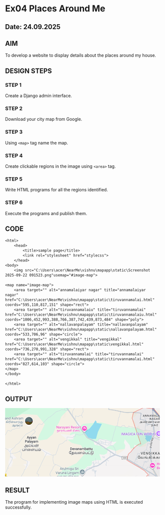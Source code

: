 # Ex04 Places Around Me
## Date: 24.09.2025

## AIM
To develop a website to display details about the places around my house.

## DESIGN STEPS

### STEP 1
Create a Django admin interface.

### STEP 2
Download your city map from Google.

### STEP 3
Using ```<map>``` tag name the map.

### STEP 4
Create clickable regions in the image using ```<area>``` tag.

### STEP 5
Write HTML programs for all the regions identified.

### STEP 6
Execute the programs and publish them.

## CODE
```
<html>
    <head>
        <title>sample page</title>
        <link rel="stylesheet" href="stylecss">
    </head>
<body>
    <img src="C:\Users\acer\NearMe\vishnu\mapapp\static\Screenshot 2025-09-22 091523.png"usemap="#image-map">

<map name="image-map">
    <area target="" alt="annamalaiyar nagar" title="annamalaiyar nagar" href="C:\Users\acer\NearMe\vishnu\mapapp\static\tiruvannamalai.html" coords="595,110,817,151" shape="rect">
    <area target="" alt="tiruvannamalaiu" title="tiruvannamalai" href="C:\Users\acer\NearMe\vishnu\mapapp\static\tiruvannamalaiu.html" coords="1006,452,993,388,766,387,742,439,873,484" shape="poly">
    <area target="" alt="nallavanpalayam" title="nallavanpalayam" href="C:\Users\acer\NearMe\vishnu\mapapp\static\nallavanpalayam.html" coords="533,706,96" shape="circle">
    <area target="" alt="vengikkal" title="vengikkal" href="C:\Users\acer\NearMe\vishnu\mapapp\static\vengikkal.html" coords="736,270,991,328" shape="rect">
    <area target="" alt="tiruvannamalai" title="tiruvannamalai" href="C:\Users\acer\NearMe\vishnu\mapapp\static\tiruvannamalai.html" coords="827,614,103" shape="circle">
</map>
</body>

</html>
```


## OUTPUT

![alt text](<vishnu/mapapp/static/Screenshot 2025-09-22 091523.png>)





## RESULT
The program for implementing image maps using HTML is executed successfully.
